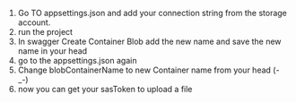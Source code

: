 1. Go TO appsettings.json and add your connection string from the storage account.
2. run the project
3. In swagger Create Container Blob add the new name and save the new name in your head
4. go to the appsettings.json again
6. Change blobContainerName to new Container name from your head (-_-)
6. now you can get your sasToken to upload a file
